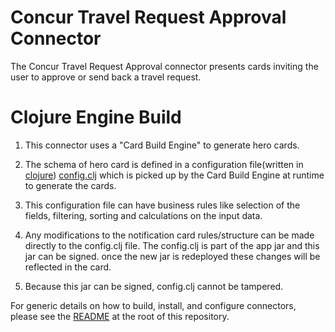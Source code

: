 # Concur Travel Request Approval Connector

The Concur Travel Request Approval connector presents cards inviting the user to approve or send back a travel request.

# Clojure Engine Build

1. This connector uses a "Card Build Engine" to generate hero cards.

2. The schema of hero card is defined in a configuration file(written in [clojure](https://clojure.org/)) [config.clj](/src/main/resources/config.clj) which is picked up by the Card Build Engine at runtime to generate the cards.

3. This configuration file can have business rules like selection of the fields, filtering, sorting and calculations on the input data.

4. Any modifications to the notification card rules/structure can be made directly to the config.clj file. The config.clj is part of the app jar and this jar can be signed. once the new jar is redeployed these changes will be reflected in the card.

5. Because this jar can be signed, config.clj cannot be tampered. 

For generic details on how to build, install, and configure connectors, please see the [README](https://github.com/vmware/connectors-workspace-one/blob/master/README.md) at the root of this repository.